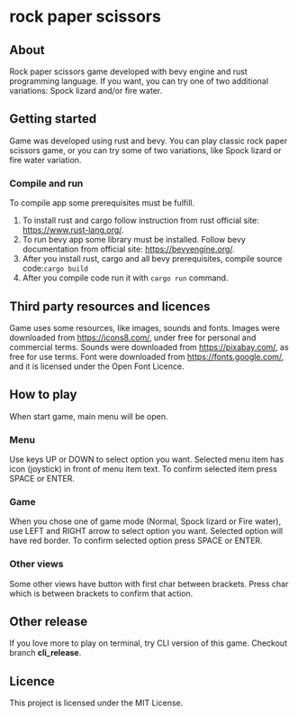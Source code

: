 # rock paper scissors

## About

Rock paper scissors game developed with bevy engine and rust programming language. If you want, you can try one of two
additional variations: Spock lizard and/or fire water.

## Getting started

Game was developed using rust and bevy. You can play classic rock paper scissors game, or you can try some of two
variations, like Spock lizard or fire water variation.

### Compile and run

To compile app some prerequisites must be fulfill.

1. To install rust and cargo follow instruction from rust official site: https://www.rust-lang.org/.
2. To run bevy app some library must be installed. Follow bevy documentation from official
   site: https://bevyengine.org/.
3. After you install rust, cargo and all bevy prerequisites, compile source code:`cargo build`
4. After you compile code run it with `cargo run` command.

## Third party resources and licences

Game uses some resources, like images, sounds and fonts.
Images were downloaded from https://icons8.com/, under free for personal and commercial terms.
Sounds were downloaded from https://pixabay.com/, as free for use terms.
Font were downloaded from https://fonts.google.com/, and it is licensed under the Open Font Licence.

## How to play

When start game, main menu will be open.

### Menu

Use keys UP or DOWN to select option you want.
Selected menu item has icon (joystick) in front of menu item text. To confirm selected item press SPACE or ENTER.

### Game

When you chose one of game mode (Normal, Spock lizard or Fire water), use LEFT and RIGHT arrow to select option you
want.
Selected option will have red border. To confirm selected option press SPACE or ENTER.

### Other views

Some other views have button with first char between brackets. Press char which is between brackets to confirm that
action.

## Other release

If you love more to play on terminal, try CLI version of this game. Checkout branch **cli_release**.

## Licence

This project is licensed under the MIT License.